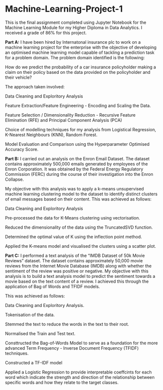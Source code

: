 # Machine-Learning-Project-1
This is the final assignment completed using Jupyter Notebook for the Machine Learning Module for my Higher Diploma in Data Analytics. I received a grade of 86% for this project.  

**Part A:**
I have been hired by Internatonal insurance plc to work on a machine learning project for the enterprise with the objective of developing an optimised machine learning model capable of tackling a prediction task for a problem domain.
The problem domain identified is the following:

How do we predict the probability of a car insurance policyholder making a claim on their policy based on the data provided on the policyholder and their vehicle?

The approach taken involved:

Data Cleaning and Exploritory Analysis

Feature Extraction/Feature Engineering - Encoding and Scaling the Data.

Feature Selection / Dimensionality Reduction - Recursive Feature Elimination (RFE) and Principal Component Analysis (PCA)

Choice of modelling techniques for my analysis from Logistical Regression, K-Nearest Neighbours (KNN), Random Forest.

Model Evaluation and Comparison using the Hyperparameter Optimised Accuracy Score.  


**Part B:**
I carried out an analysis on the Enron Email Dataset. The dataset contains approximately 500,000 emails generated by employees of the Enron Corporation. It was obtained by the Federal Energy Regulatory Commission (FERC) during the course of their investigation into the Enron Collapse.

My objective with this analysis was to apply a k-means unsupervised machine learning clustering model to the dataset to identify distinct clusters of email messages based on their content. This was achieved as follows:

Data Cleaning and Exploritory Analysis

Pre-processed the data for K-Means clustering using vectorisation.

Reduced the dimensionality of the data using the TruncatedSVD function.

Determined the optimal value of K using the inflection point method.

Applied the K-means model and visualised the clusters using a scatter plot.

**Part C:**
I performed a text analysis of the “IMDB Dataset of 50k Movie Reviews” dataset. The dataset contains approximately 50,000 movie reviews from the Internet Movie Database (IMDB) along with whether the sentiment of the review was positive or negative. My objective with this analysis is to build a text analysis model to predict the sentiment towards a movie based on the text content of a review. I achieved this through the application of Bag of Words and TFIDF models.

This was achieved as follows:

Data Cleaning and Exploritory Analysis.

Tokenisation of the data.

Stemmed the text to reduce the words in the text to their root.

Normalised the Train and Test text.

Consttructed the Bag-of-Words Model to serve as a foundation for the more advanced Term Frequency - Inverse Document Frequency (TFIDF) techniques.

Constructed a TF-IDF model 

Applied a Logistic Regression to provide interpretable coeffcints for each word which indicate the strength and direction of the relationship between specific words and how they relate to the target classes.



